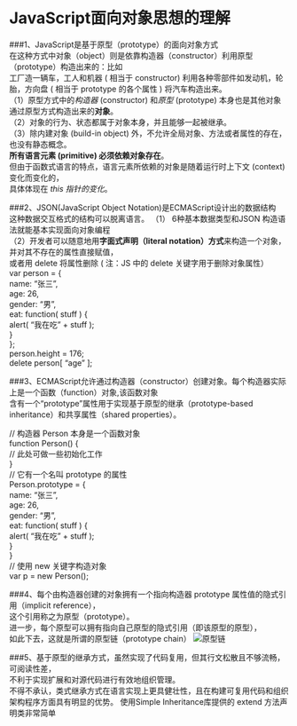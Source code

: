 # JavaScript面向对象思想的理解
###1、JavaScript是基于原型（prototype）的面向对象方式  
  在这种方式中对象（object）则是依靠构造器（constructor）利用原型（prototype）构造出来的：比如  
  工厂造一辆车，工人和机器 ( 相当于 constructor) 利用各种零部件如发动机，轮胎，方向盘 ( 相当于 prototype 的各个属性 ) 将汽车构造出来。  
 （1）原型方式中的*构造器* (constructor) 和*原型* (prototype) 本身也是其他对象通过原型方式构造出来的**对象**。  
 （2）对象的行为、状态都属于对象本身，并且能够一起被继承。   
 （3）除内建对象 (build-in object) 外，不允许全局对象、方法或者属性的存在，也没有静态概念。  
      **所有语言元素 (primitive) 必须依赖对象存在**。    
      但由于函数式语言的特点，语言元素所依赖的对象是随着运行时上下文 (context) 变化而变化的，    
      具体体现在 *this 指针的变化*。
  
###2、JSON(JavaScript Object Notation)是ECMAScript设计出的数据结构  
      这种数据交互格式的结构可以脱离语言。
  （1） 6种基本数据类型和JSON 构造语法就能基本实现面向对象编程  
  （2）开发者可以随意地用**字面式声明（literal notation）方式**来构造一个对象，并对其不存在的属性直接赋值，  
       或者用 delete 将属性删除 ( 注：JS 中的 delete 关键字用于删除对象属性）   
           var person = {  
               name: “张三”,   
               age: 26,   
               gender: “男”,   
               eat: function( stuff ) {   
               alert( “我在吃” + stuff );   
              }   
             };   
               person.height = 176;   
               delete person[ “age” ];  

###3、ECMAScript允许通过构造器（constructor）创建对象。每个构造器实际上是一个函数（function）对象,该函数对象  
  含有一个“prototype”属性用于实现基于原型的继承（prototype-based inheritance）和共享属性（shared properties）。
   
 // 构造器 Person 本身是一个函数对象  
 function Person() {   
// 此处可做一些初始化工作  
 }   
// 它有一个名叫 prototype 的属性  
 Person.prototype = {   
    name: “张三”,   
    age: 26,   
    gender: “男”,   
    eat: function( stuff ) {   
        alert( “我在吃” + stuff );   
    }   
 }   
// 使用 new 关键字构造对象  
 var p = new Person();    
 
###4、每个由构造器创建的对象拥有一个指向构造器 prototype 属性值的隐式引用（implicit reference），  
      这个引用称之为原型（prototype）。   
      进一步，每个原型可以拥有指向自己原型的隐式引用（即该原型的原型），  
      如此下去，这就是所谓的原型链（prototype chain）
 ![原型链](http://blog.jobbole.com/wp-content/uploads/sites/2/2013/04/image001.png "原型链")
 
###5、基于原型的继承方式，虽然实现了代码复用，但其行文松散且不够流畅，可阅读性差，  
       不利于实现扩展和对源代码进行有效地组织管理。    
       不得不承认，类式继承方式在语言实现上更具健壮性，且在构建可复用代码和组织架构程序方面具有明显的优势。
       使用Simple Inheritance库提供的 extend 方法声明类非常简单
 
 
 
